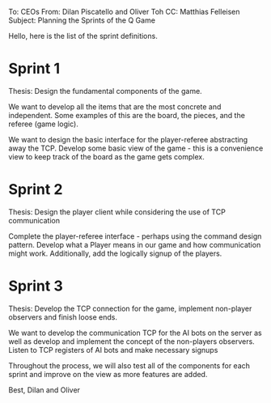 To: CEOs
From: Dilan Piscatello and Oliver Toh
CC: Matthias Felleisen
Subject: Planning the Sprints of the Q Game

Hello, here is the list of the sprint definitions.

# Sprint 1

Thesis: Design the fundamental components of the game.

We want to develop all the items that are the most concrete and independent. Some examples of this are the board, the pieces, and the referee (game logic).

We want to design the basic interface for the player-referee abstracting away the TCP.
Develop some basic view of the game - this is a convenience view to keep track of the board as the game gets complex.

# Sprint 2

Thesis: Design the player client while considering the use of TCP communication

Complete the player-referee interface - perhaps using the command design pattern. Develop what a Player means in our game and how communication might work. Additionally, add the logically signup of the players. 

# Sprint 3

Thesis: Develop the TCP connection for the game, implement non-player observers and finish loose ends.

We want to develop the communication TCP for the AI bots on the server as well as develop and implement the concept of the non-players observers. Listen to TCP registers of AI bots and make necessary signups

Throughout the process, we will also test all of the components for each sprint and improve on the view as more features are added.


Best,
Dilan and Oliver
